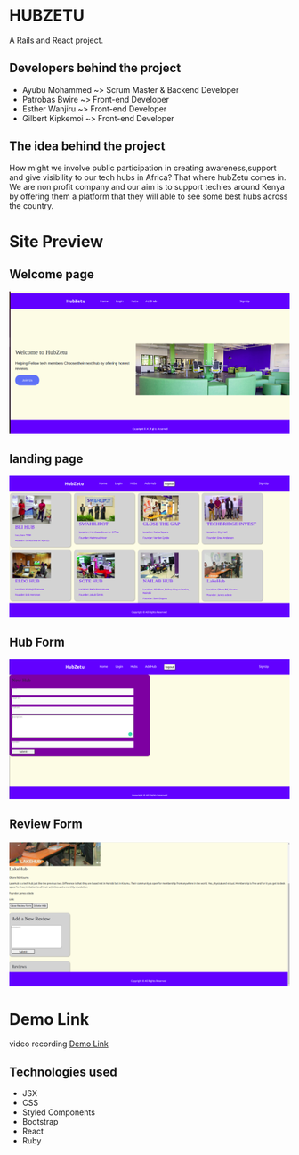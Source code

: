# HUBZETU 
A Rails and React project.

## Developers behind the project
- Ayubu Mohammed ~> Scrum Master & Backend Developer
- Patrobas Bwire ~> Front-end Developer
- Esther Wanjiru ~> Front-end Developer
- Gilbert Kipkemoi ~> Front-end Developer

## The idea behind the project

How might we involve public participation in creating awareness,support and give visibility to our tech hubs in Africa?  That where hubZetu  comes in. We are non profit company and our aim is to support techies around Kenya by offering them a platform that they will able to see some best hubs across the country. 

# Site Preview
## Welcome page
<img src="src/Assets/Welcome page.png" alt="Alt text" title="Optional title">

## landing page
<img src="src/Assets/Landing page.png" alt="Alt text" title="Optional title">

## Hub Form

<img src="src/Assets/Hub form.png" alt="Alt text" title="Optional title">

## Review Form

<img src="src/Assets/Review form.png" alt="Alt text" title="Optional title">

# Demo Link
video recording [Demo Link](https://www.awesomescreenshot.com/video/13231247?key=124747b821a1f4663701ae7a4c01e93d)

## Technologies used

- JSX
- CSS
- Styled Components
- Bootstrap
- React
- Ruby
